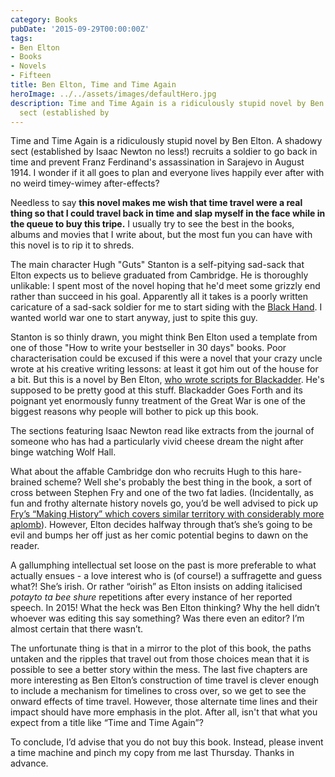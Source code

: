 ```yaml
---
category: Books
pubDate: '2015-09-29T00:00:00Z'
tags:
- Ben Elton
- Books
- Novels
- Fifteen
title: Ben Elton, Time and Time Again
heroImage: ../../assets/images/defaultHero.jpg
description: Time and Time Again is a ridiculously stupid novel by Ben Elton. A shadowy
  sect (established by
---
```

Time and Time Again is a ridiculously stupid novel by Ben Elton. A shadowy sect (established by Isaac Newton no less!) recruits a soldier to go back in time and prevent Franz Ferdinand's assassination in Sarajevo in August 1914. I wonder if it all goes to plan and everyone lives happily ever after with no weird timey-wimey after-effects?

Needless to say **this novel makes me wish that time travel were a real thing so that I could travel back in time and slap myself in the face while in the queue to buy this tripe.** I usually try to see the best in the books, albums and movies that I write about, but the most fun you can have with this novel is to rip it to shreds.

The main character Hugh "Guts" Stanton is a self-pitying sad-sack that Elton expects us to believe graduated from Cambridge. He is thoroughly unlikable: I spent most of the novel hoping that he'd meet some grizzly end rather than succeed in his goal. Apparently all it takes is a poorly written caricature of a sad-sack soldier for me to start siding with the [Black Hand](http://www.britannica.com/topic/Black-Hand-secret-Serbian-society). I wanted world war one to start anyway, just to spite this guy.

Stanton is so thinly drawn, you might think Ben Elton used a template from one of those "How to write your bestseller in 30 days" books. Poor characterisation could be excused if this were a novel that your crazy uncle wrote at his creative writing lessons: at least it got him out of the house for a bit. But this is a novel by Ben Elton, [who wrote scripts for Blackadder](http://www.comedyquotes.tv/blackadder-iv-episode-1-captain-cook-script/). He's supposed to be pretty good at this stuff. Blackadder Goes Forth and its poignant yet enormously funny treatment of the Great War is one of the biggest reasons why people will bother to pick up this book.

The sections featuring Isaac Newton read like extracts from the journal of someone who has had a particularly vivid cheese dream the night after binge watching Wolf Hall.

What about the affable Cambridge don who recruits Hugh to this hare-brained scheme? Well she's probably the best thing in the book, a sort of cross between Stephen Fry and one of the two fat ladies. (Incidentally, as fun and frothy alternate history novels go, you’d be well advised to pick up [Fry’s “Making History” which covers similar territory with considerably more aplomb](https://www.goodreads.com/book/show/317457.Making_History)). However, Elton decides halfway through that’s she’s going to be evil and bumps her off just as her comic potential begins to dawn on the reader.

A gallumphing intellectual set loose on the past is more preferable to what actually ensues - a love interest who is (of course!) a suffragette and guess what?! She’s irish. Or rather “oirish” as Elton insists on adding italicised _potayto ta bee shure_ repetitions after every instance of her reported speech. In 2015! What the heck was Ben Elton thinking? Why the hell didn’t whoever was editing this say something? Was there even an editor? I’m almost certain that there wasn’t.

The unfortunate thing is that in a mirror to the plot of this book, the paths untaken and the ripples that travel out from those choices mean that it is possible to see a better story within the mess. The last five chapters are more interesting as Ben Elton’s construction of time travel is clever enough to include a mechanism for timelines to cross over, so we get to see the onward effects of time travel. However, those alternate time lines and their impact should have more emphasis in the plot. After all, isn't that what you expect from a title like “Time and Time Again”?

To conclude, I’d advise that you do not buy this book. Instead, please invent a time machine and pinch my copy from me last Thursday. Thanks in advance.